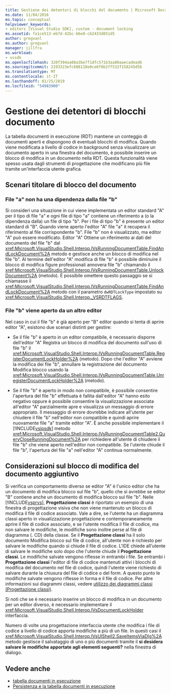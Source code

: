 ```yaml
---
title: Gestione dei detentori di blocchi del documento | Microsoft Docs
ms.date: 11/04/2016
ms.topic: conceptual
helpviewer_keywords:
- editors [Visual Studio SDK], custom - document locking
ms.assetid: fa1ce513-eb7d-42bc-b6e8-cb2433d051d5
author: gregvanl
ms.author: gregvanl
manager: jillfra
ms.workload:
- vssdk
ms.openlocfilehash: 320f394aa08a3be7f1dfc571b3aa80aaecadead6
ms.sourcegitcommit: 2193323efc608118e0ce6f6b2ff532f158245d56
ms.translationtype: MT
ms.contentlocale: it-IT
ms.lasthandoff: 01/25/2019
ms.locfileid: "54983900"
---
```

# <a name="document-lock-holder-management"></a>Gestione dei detentori di blocchi documento
La tabella documenti in esecuzione (RDT) mantiene un conteggio di documenti aperti e dispongono di eventuali blocchi di modifica. Quando viene modificata a livello di codice in background senza visualizzare un documento aperto in una finestra del documento, è possibile inserire un blocco di modifica in un documento nella RDT. Questa funzionalità viene spesso usata dagli strumenti di progettazione che modificano più file tramite un'interfaccia utente grafica.

## <a name="document-lock-holder-scenarios"></a>Scenari titolare di blocco del documento

### <a name="file-a-has-a-dependence-on-file-b"></a>File "a" non ha una dipendenza dalla file "b"
 Si consideri una situazione in cui viene implementata un editor standard "A" per il tipo di file "a" e ogni file di tipo "a" contiene un riferimento a (o la dipendenza dalla) un file di tipo "b". Per i file di tipo "b" è presente un editor standard di "B". Quando viene aperto l'editor "A" file "a" it recupera il riferimento al file corrispondente "b". File "b" non è visualizzato, ma editor "A" può essere modificato. Editor "A" Ottiene un riferimento ai dati del documento del file "b" dal <xref:Microsoft.VisualStudio.Shell.Interop.IVsRunningDocumentTable.FindAndLockDocument%2A> metodo e gestisce anche un blocco di modifica nel file "b". Al termine dell'editor "A" modifica di file "b" è possibile diminuire il blocco di modifica figure professionali annovera file "b" chiamando il <xref:Microsoft.VisualStudio.Shell.Interop.IVsRunningDocumentTable.UnlockDocument%2A> (metodo). È possibile omettere questo passaggio se si chiamasse il <xref:Microsoft.VisualStudio.Shell.Interop.IVsRunningDocumentTable.FindAndLockDocument%2A> metodo con il parametro `dwRDTLockType` impostato su <xref:Microsoft.VisualStudio.Shell.Interop._VSRDTFLAGS>.

### <a name="file-b-is-opened-by-a-different-editor"></a>File "b" viene aperto da un altro editor
 Nel caso in cui il file "b" è già aperto per "B" editor quando si tenta di aprire editor "A", esistono due scenari distinti per gestire:

- Se il file "b" è aperto in un editor compatibile, è necessario disporre dell'editor "A" Registra un blocco di modifica del documento sull'uso di file "b" il <xref:Microsoft.VisualStudio.Shell.Interop.IVsRunningDocumentTable.RegisterDocumentLockHolder%2A> (metodo). Dopo che l'editor "A" avviene la modifica dei file "b", annullare la registrazione del documento Modifica blocco usando la <xref:Microsoft.VisualStudio.Shell.Interop.IVsRunningDocumentTable.UnregisterDocumentLockHolder%2A> (metodo).

- Se il file "b" è aperto in modo non compatibile, è possibile consentire l'apertura del file "b" effettuata è fallita dall'editor "A" hanno esito negativo oppure è possibile consentire la visualizzazione associata all'editor "A" parzialmente apre e visualizza un messaggio di errore appropriato. Il messaggio di errore dovrebbe indicare all'utente per chiudere il file "b" nell'editor non compatibile e quindi aprire nuovamente file "a" tramite editor "A". È anche possibile implementare il [!INCLUDE[vsipsdk](../extensibility/includes/vsipsdk_md.md)] metodo <xref:Microsoft.VisualStudio.Shell.Interop.IVsRunningDocumentTable2.QueryCloseRunningDocument%2A> per richiedere all'utente di chiudere il file "b" che viene aperto nell'editor non compatibile. Se l'utente chiude il file "b", l'apertura del file "a" nell'editor "A" continua normalmente.

## <a name="additional-document-edit-lock-considerations"></a>Considerazioni sul blocco di modifica del documento aggiuntivo
 Si verifica un comportamento diverso se editor "A" è l'unico editor che ha un documento di modifica blocco sul file "b", quello che si avrebbe se editor "B" contiene anche un documento di modifica blocco sul file "b". Nelle [!INCLUDE[vsprvs](../code-quality/includes/vsprvs_md.md)], **Progettazione classi** è riportato un esempio di una finestra di progettazione visiva che non viene mantenuto un blocco di modifica il file di codice associato. Vale a dire, se l'utente ha un diagramma classi aperto in visualizzazione progettazione e contemporaneamente aprire il file di codice associato, e se l'utente modifica il file di codice, ma non salvare le modifiche, le modifiche sono inoltre perse al file di diagramma (. CD) della classe. Se il **Progettazione classi** ha il solo documento Modifica blocco sul file di codice, all'utente non è richiesto per salvare le modifiche quando si chiude il file di codice. L'IDE chiede all'utente di salvare le modifiche solo dopo che l'utente chiude il **Progettazione classi**. Le modifiche salvate vengono riflesse in entrambi i file. Se entrambi i **Progettazione classi** l'editor di file di codice mantenuti attivi i blocchi di modifica del documento nel file di codice, quindi l'utente viene richiesto di salvare durante la chiusura del file di codice o del form. A questo punto le modifiche salvate vengono riflesse in forma e il file di codice. Per altre informazioni sui diagrammi classi, vedere [utilizzo dei diagrammi classi (Progettazione classi)](../ide/class-designer/designing-and-viewing-classes-and-types.md).

 Si noti che se è necessario inserire un blocco di modifica in un documento per un editor diverso, è necessario implementare il <xref:Microsoft.VisualStudio.Shell.Interop.IVsDocumentLockHolder> interfaccia.

 Numero di volte una progettazione interfaccia utente che modifica i file di codice a livello di codice apporta modifiche a più di un file. In questi casi il <xref:Microsoft.VisualStudio.Shell.Interop.IVsUIShell2.SaveItemsViaDlg%2A> metodo gestisce il salvataggio di uno o più documenti tramite il **si desidera salvare le modifiche apportate agli elementi seguenti?** nella finestra di dialogo.

## <a name="see-also"></a>Vedere anche

- [tabella documenti in esecuzione](../extensibility/internals/running-document-table.md)
- [Persistenza e la tabella documenti in esecuzione](../extensibility/internals/persistence-and-the-running-document-table.md)